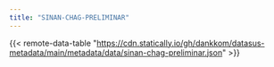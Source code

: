 ```yaml
---
title: "SINAN-CHAG-PRELIMINAR"
---
```


{{< remote-data-table "https://cdn.statically.io/gh/dankkom/datasus-metadata/main/metadata/data/sinan-chag-preliminar.json" >}}
